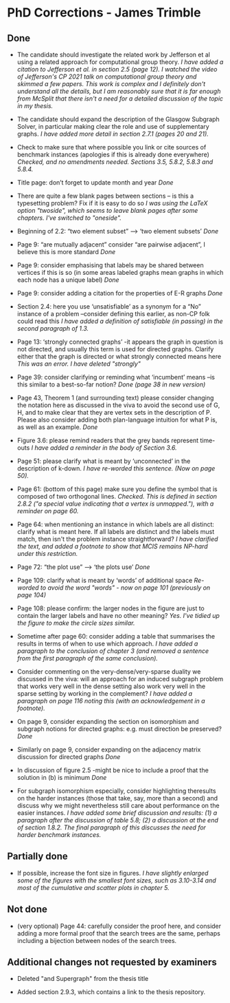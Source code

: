 # PhD Corrections - James Trimble

## Done

- The  candidate  should  investigate  the  related  work  by  Jefferson  et  al  using  a  related  approach  for computational group theory.  _I have added a citation to Jefferson et al. in section 2.5 (page 12). I watched the video of Jefferson's CP 2021 talk on computational group theory and skimmed a few papers. This work is complex and I definitely don't understand all the details, but I am reasonably sure that it is far enough from McSplit that there isn't a need for a detailed discussion of the topic in my thesis._

- The candidate should expand the description of the Glasgow Subgraph Solver, in particular making clear the role and use of supplementary graphs.  _I have added more detail in section 2.7.1 (pages 20 and 21)._

- Check to make sure that where possible you link or cite sources of benchmark instances (apologies if this is already done everywhere) _Checked, and no amendments needed. Sections 3.5, 5.8.2, 5.8.3 and 5.8.4._

- Title page: don’t forget to update month and year _Done_

- There are quite a few blank pages between sections – is this a typesetting problem?  Fix if it is easy to do so
_I was using the LaTeX option "twoside", which seems to leave blank pages after some chapters. I've switched to "oneside"._

- Beginning of 2.2: “two element subset” --> ‘two element subsets’ _Done_

- Page 9: “are mutually adjacent” consider “are pairwise adjacent”, I believe this is more standard _Done_

- Page  9:  consider  emphasising  that  labels  may  be  shared  between  vertices  if  this  is  so  (in  some  areas labeled graphs mean graphs in which each node has a unique label) _Done_

- Page 9: consider adding a citation for the properties of E-R graphs _Done_

- Section 2.4: here you use ‘unsatisfiable’ as a synonym for a “No” instance of a problem –consider defining this earlier, as non-CP folk could read this
_I have added a definition of satisfiable (in passing) in the second paragraph of 1.3._

- Page 13:  ‘strongly connected graphs’ -it appears the graph in question is not directed, and usually this term  is  used  for  directed  graphs.    Clarify  either  that  the  graph  is  directed  or  what  strongly  connected means here
_This was an error. I have deleted "strongly"_

- Page 39: consider clarifying or reminding what ‘incumbent’ means –is this similar to a best-so-far notion? _Done (page 38 in new version)_

- Page 43, Theorem 1 (and surrounding text) please consider changing the notation here as discussed in the viva to avoid the second use of G, H, and to make clear that they are vertex sets in the description of P.  Please also consider adding both plan-language intuition for what P is, as well as an example.  _Done_

- Figure 3.6: please remind readers that the grey bands represent time-outs _I have added a reminder in the body of Section 3.6._

- Page 51: please clarify what is meant by ‘unconnected’ in the description of k-down. _I have re-worded this sentence. (Now on page 50)._

- Page 61: (bottom of this page) make sure you define the symbol that is composed of two orthogonal lines. 
_Checked. This is defined in section 2.8.2 ("a special value indicating that a vertex is unmapped."), with a reminder on page 60._

- Page 64:  when  mentioning  an  instance in  which labels  are  all distinct:  clarify  what  is  meant  here.    If  all labels are distinct and the labels must match, then isn't the problem instance straightforward?
_I have clarified the text, and added a footnote to show that MCIS remains NP-hard under this restriction._

- Page 72: “the plot use” --> ‘the plots use’ _Done_

- Page 109: clarify what is meant by ‘words’ of additional space _Re-worded to avoid the word "words" - now on page 101 (previously  on page 104)_

- Page 108:  please confirm: the larger nodes in the figure are just to contain the larger labels and have no other meaning?
_Yes. I've tidied up the figure to make the circle sizes similar._

- Sometime  after  page  60:  consider  adding  a  table  that  summarises  the  results  in  terms  of when  to  use which approach. 
_I have added a paragraph to the conclusion of chapter 3 (and removed a sentence from the first paragraph of the same conclusion)._

- Consider commenting on the very-dense/very-sparse duality we discussed in the viva: will an approach for  an  induced  subgraph  problem  that  works  very  well  in  the dense  setting  also  work  very  well  in  the sparse setting by working in the complement? _I have added a paragraph on page 116 noting this (with an acknowledgement in a footnote)._

- On page 9, consider expanding the section on isomorphism and subgraph notions for directed graphs: e.g. must direction be preserved? _Done_

- Similarly on page 9, consider expanding on the adjacency matrix discussion for directed graphs _Done_

- In discussion of figure 2.5 -might be nice to include a proof that the solution in (b) is minimum _Done_

- For subgraph isomorphism especially, consider highlighting theresults on the harder instances (those that take, say, more than a second) and discuss why we might nevertheless still care about performance on the easier instances.
_I have added some brief discussion and results: (1) a paragraph after the discussion of table 5.8; (2) a discussion at the end of section 1.8.2.  The final paragraph of this discusses the need for harder benchmark instances._

## Partially done

- If possible, increase the font size in figures.
_I have slightly enlarged some of the figures with the smallest font sizes, such as 3.10-3.14 and most of the cumulative and scatter plots in chapter 5._

## Not done

- (very optional) Page 44: carefully consider the proof here, and consider adding a more formal proof that the search trees are the same, perhaps including a bijection between nodes of the search trees.

## Additional changes not requested by examiners

- Deleted "and Supergraph" from the thesis title

- Added section 2.9.3, which contains a link to the thesis repository.

